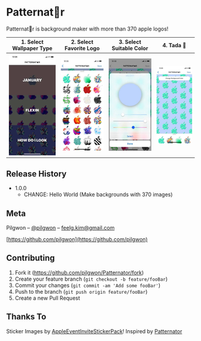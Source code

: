 # Patternatr

Patternatr is background maker with more than 370 apple logos!


| 1. Select Wallpaper Type  | 2. Select Favorite Logo | 3. Select Suitable Color | 4. Tada 🎉 |
| ------------- | ------------- | ------------- | ------------- |
| ![image1](DemoImages/Demo1.jpg)  | ![image1](DemoImages/Demo3.jpg) | ![image1](DemoImages/Demo4.jpg) | ![image1](DemoImages/Demo2.jpg) |



## Release History

* 1.0.0
    * CHANGE: Hello World (Make backgrounds with 370 images)

## Meta

Pilgwon – [@pilgwon](https://twitter.com/pilgwon) – feelg.kim@gmail.com

[https://github.com/pilgwon](https://github.com/pilgwon)

## Contributing

1. Fork it (<https://github.com/pilgwon/Patternator/fork>)
2. Create your feature branch (`git checkout -b feature/fooBar`)
3. Commit your changes (`git commit -am 'Add some fooBar'`)
4. Push to the branch (`git push origin feature/fooBar`)
5. Create a new Pull Request

## Thanks To

Sticker Images by [AppleEventInviteStickerPack](https://github.com/azzoor/AppleEventInviteStickerPack)!
Inspired by [Patternator](http://www.patternator.me)

